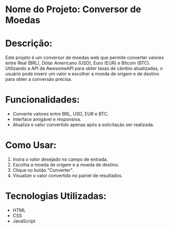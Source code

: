 # **Nome do Projeto:** Conversor de Moedas

# **Descrição:**  
Este projeto é um conversor de moedas web que permite converter valores entre Real (BRL), Dólar Americano (USD), Euro (EUR) e Bitcoin (BTC). Utilizando a API da AwesomeAPI para obter taxas de câmbio atualizadas, o usuário pode inserir um valor e escolher a moeda de origem e de destino para obter a conversão precisa.

# **Funcionalidades:**  
- Converte valores entre BRL, USD, EUR e BTC.
- Interface amigável e responsiva.
- Atualiza o valor convertido apenas após a solicitação ser realizada.

# **Como Usar:**  
1. Insira o valor desejado no campo de entrada.  
2. Escolha a moeda de origem e a moeda de destino.  
3. Clique no botão "Converter".  
4. Visualize o valor convertido no painel de resultados.

# **Tecnologias Utilizadas:**  
- HTML  
- CSS  
- JavaScript
